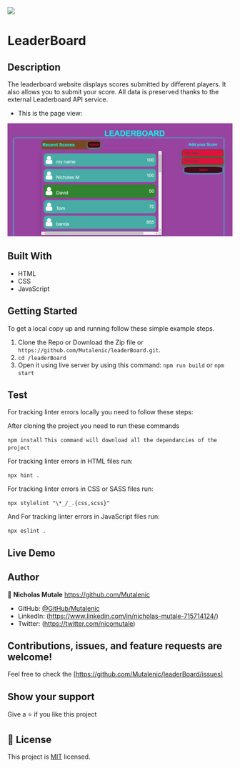 ![](https://img.shields.io/badge/Microverse-blueviolet)

# LeaderBoard

## Description

The leaderboard website displays scores submitted by different players. It also allows you to submit your score. All data is preserved thanks to the external Leaderboard API service.

- This is the page view:

![Screenshot1](./src/images/Screenshot.png)

## Built With

- HTML
- CSS
- JavaScript

## Getting Started

To get a local copy up and running follow these simple example steps.

1. Clone the Repo or Download the Zip file or `https://github.com/Mutalenic/leaderBoard.git`.
2. `cd /leaderBoard`
3. Open it using live server by using this command: `npm run build` or `npm start`

## Test

For tracking linter errors locally you need to follow these steps:

After cloning the project you need to run these commands

`npm install` `This command will download all the dependancies of the project`

For tracking linter errors in HTML files run:

`npx hint .`

For tracking linter errors in CSS or SASS files run:

`npx stylelint "\*_/_.{css,scss}"`

And For tracking linter errors in JavaScript files run:

`npx eslint .`

## Live Demo

## Author

 👤 **Nicholas Mutale** https://github.com/Mutalenic
 
 - GitHub: [@GitHub/Mutalenic](https://github.com/Mutalenic)
 - LinkedIn: (https://www.linkedin.com/in/nicholas-mutale-715714124/)
 - Twitter: (https://twitter.com/nicomutale)


## Contributions, issues, and feature requests are welcome!

Feel free to check the [https://github.com/Mutalenic/leaderBoard/issues]

## Show your support

Give a ⭐️ if you like this project

## 📝 License

This project is [MIT](./MIT.md) licensed.
